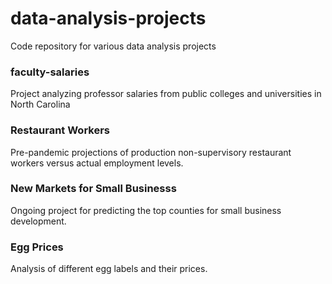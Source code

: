 # data-analysis-projects
Code repository for various data analysis projects

### faculty-salaries
Project analyzing professor salaries from public colleges and universities in North Carolina

### Restaurant Workers
Pre-pandemic projections of production non-supervisory restaurant workers versus actual employment levels.

### New Markets for Small Businesss
Ongoing project for predicting the top counties for small business development.

### Egg Prices
Analysis of different egg labels and their prices.
